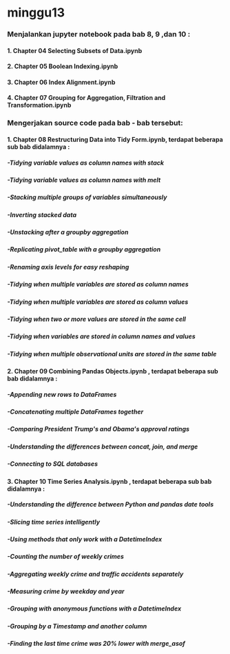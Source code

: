 # minggu13


### Menjalankan jupyter notebook pada bab 8, 9 ,dan 10 :
#### 1. Chapter 04 Selecting Subsets of Data.ipynb
#### 2. Chapter 05 Boolean Indexing.ipynb
#### 3. Chapter 06 Index Alignment.ipynb
#### 4. Chapter 07 Grouping for Aggregation, Filtration and Transformation.ipynb

### Mengerjakan source code pada bab - bab tersebut:
#### 1. Chapter 08 Restructuring Data into Tidy Form.ipynb, terdapat beberapa sub bab didalamnya :
##### -Tidying variable values as column names with stack
##### -Tidying variable values as column names with melt
##### -Stacking multiple groups of variables simultaneously
##### -Inverting stacked data
##### -Unstacking after a groupby aggregation
##### -Replicating pivot_table with a groupby aggregation
##### -Renaming axis levels for easy reshaping
##### -Tidying when multiple variables are stored as column names
##### -Tidying when multiple variables are stored as column values
##### -Tidying when two or more values are stored in the same cell
##### -Tidying when variables are stored in column names and values
##### -Tidying when multiple observational units are stored in the same table


#### 2. Chapter 09 Combining Pandas Objects.ipynb , terdapat beberapa sub bab didalamnya :
##### -Appending new rows to DataFrames
##### -Concatenating multiple DataFrames together
##### -Comparing President Trump's and Obama's approval ratings
##### -Understanding the differences between concat, join, and merge
##### -Connecting to SQL databases


#### 3. Chapter 10 Time Series Analysis.ipynb , terdapat beberapa sub bab didalamnya :
##### -Understanding the difference between Python and pandas date tools
##### -Slicing time series intelligently
##### -Using methods that only work with a DatetimeIndex
##### -Counting the number of weekly crimes
##### -Aggregating weekly crime and traffic accidents separately
##### -Measuring crime by weekday and year
##### -Grouping with anonymous functions with a DatetimeIndex
##### -Grouping by a Timestamp and another column
##### -Finding the last time crime was 20% lower with merge_asof
